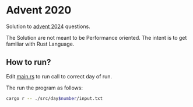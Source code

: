 # Advent 2020

Solution to [advent 2024](https://adventofcode.com/2024/)  questions.

The Solution are not meant to be Performance oriented.
The intent is to get familiar with Rust Language.

## How to run?

Edit [main.rs](./src/main.rs) to run call to correct day of run.

The run the program as follows:

```bash
cargo r -- ./src/day$number/input.txt
```
